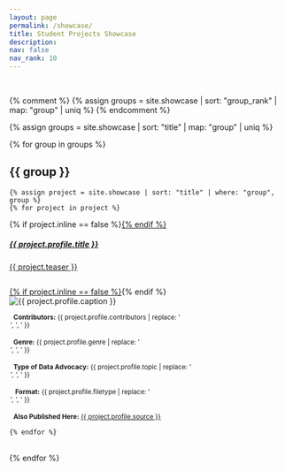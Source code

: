 ```yaml
---
layout: page
permalink: /showcase/
title: Student Projects Showcase
description: 
nav: false
nav_rank: 10
---
```


<br>

{% comment %} 
{% assign groups = site.showcase | sort: "group_rank" | map: "group" | uniq %} 
{% endcomment %}

{% assign groups = site.showcase | sort: "title" | map: "group" | uniq %}

{% for group in groups %}

## {{ group }}

	{% assign project = site.showcase | sort: "title" | where: "group", group %}
	{% for project in project %}


<p>
    <div class="card {% if project.inline == false %}hoverable{% endif %}">
        <div class="row no-gutters">
            <div class="team col-sm-8 col-md-7">
                <div class="card-body">
                    {% if project.inline == false %}<a href="{{ project.url | relative_url }}">{% endif %}
                    <h5 class="card-title">{{ project.profile.title }}</h5>
                    <p class="card-text">
                        {{ project.teaser }}
			    <small><br><br></small>
                    </p>
                    {% if project.inline == false %}</a>{% endif %}
                </div></div>
		<div class="col-sm-4 col-md-5">
                <img src="{{ '/assets/img/' | append: project.profile.image | relative_url }}" class="card-img img-fluid" alt="{{ project.profile.caption }}" />
                    <div class="card-body" style="margin: 2px;">
			<p class="card-text">
			<small class="test-muted"><i class="fa-solid fa-people-group"></i><b>&nbsp; Contributors:</b> {{ project.profile.contributors | replace: '<br />', ', ' }}</small> 
			<br><br><small class="test-muted"><i class="fa-solid fa-bars-staggered"></i><b>&nbsp; Genre:</b> {{ project.profile.genre | replace: '<br />', ', ' }}</small> 
                        <br><br><small class="test-muted"><i class="fa-solid fa-layer-group"></i><b>&nbsp; Type of Data Advocacy:</b> {{ project.profile.topic | replace: '<br />', ', ' }}</small> 
			<br><br><small class="test-muted">&nbsp;<i class="fa-solid fa-file"></i><b>&nbsp; Format:</b> {{ project.profile.filetype | replace: '<br />', ', ' }}</small> 
			<br><br><small class="test-muted"><i class="fa-solid fa-link"></i><b>&nbsp; Also Published Here:</b> <a href="{{ project.profile.source }}">{{ project.profile.source }}</a></small>
                    </p>
		    </div>
            </div>
            </div>
        </div>
</p>

	{% endfor %}
<br>
{% endfor %}
